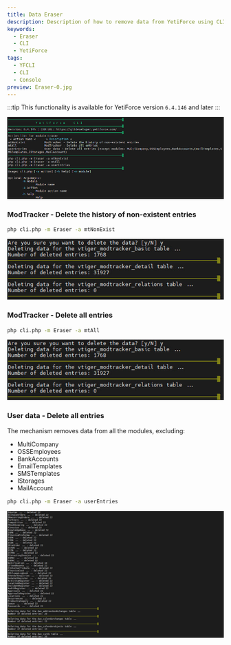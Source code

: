 ```yaml
---
title: Data Eraser
description: Description of how to remove data from YetiForce using CLI
keywords:
  - Eraser
  - CLI
  - YetiForce
tags:
  - YFCLI
  - CLI
  - Console
preview: Eraser-0.jpg
---
```


:::tip This functionality is available for YetiForce version `6.4.146` and later
:::

![Eraser CLI](Eraser-0.jpg)

### ModTracker - Delete the history of non-existent entries

```bash
php cli.php -m Eraser -a mtNonExist
```

![Eraser CLI](Eraser-1.jpg)

### ModTracker - Delete all entries

```bash
php cli.php -m Eraser -a mtAll
```

![Eraser CLI](Eraser-1.jpg)

### User data - Delete all entries

The mechanism removes data from all the modules, excluding:

- MultiCompany
- OSSEmployees
- BankAccounts
- EmailTemplates
- SMSTemplates
- IStorages
- MailAccount

```bash
php cli.php -m Eraser -a userEntries
```

![Eraser CLI](Eraser-2.jpg)

